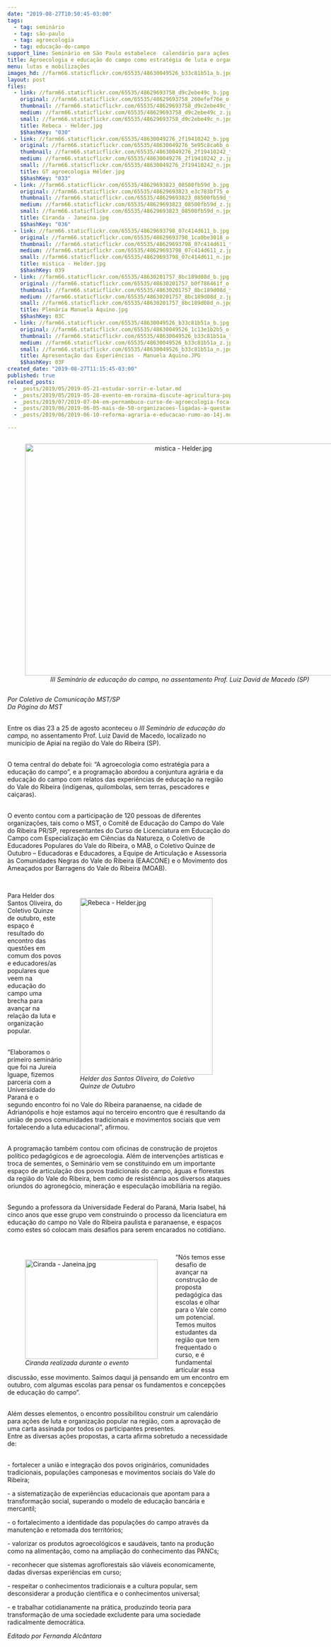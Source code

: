 ```yaml
---
date: "2019-08-27T10:50:45-03:00"
tags:
  - tag: seminário
  - tag: são-paulo
  - tag: agroecologia
  - tag: educação-do-campo
support_line: Seminário em São Paulo estabelece  calendário para ações de luta e organização popular na região
title: Agroecologia e educação do campo como estratégia de luta e organização popular
menu: lutas e mobilizações
images_hd: //farm66.staticflickr.com/65535/48630049526_b33c81b51a_b.jpg
layout: post
files:
  - link: //farm66.staticflickr.com/65535/48629693758_d9c2ebe49c_b.jpg
    original: //farm66.staticflickr.com/65535/48629693758_260efef76e_o.jpg
    thumbnail: //farm66.staticflickr.com/65535/48629693758_d9c2ebe49c_t.jpg
    medium: //farm66.staticflickr.com/65535/48629693758_d9c2ebe49c_z.jpg
    small: //farm66.staticflickr.com/65535/48629693758_d9c2ebe49c_n.jpg
    title: Rebeca - Helder.jpg
    $$hashKey: "030"
  - link: //farm66.staticflickr.com/65535/48630049276_2f19410242_b.jpg
    original: //farm66.staticflickr.com/65535/48630049276_5e95c8ca6b_o.jpg
    thumbnail: //farm66.staticflickr.com/65535/48630049276_2f19410242_t.jpg
    medium: //farm66.staticflickr.com/65535/48630049276_2f19410242_z.jpg
    small: //farm66.staticflickr.com/65535/48630049276_2f19410242_n.jpg
    title: GT agroecologia Hélder.jpg
    $$hashKey: "033"
  - link: //farm66.staticflickr.com/65535/48629693823_08500fb59d_b.jpg
    original: //farm66.staticflickr.com/65535/48629693823_e3c783bf75_o.jpg
    thumbnail: //farm66.staticflickr.com/65535/48629693823_08500fb59d_t.jpg
    medium: //farm66.staticflickr.com/65535/48629693823_08500fb59d_z.jpg
    small: //farm66.staticflickr.com/65535/48629693823_08500fb59d_n.jpg
    title: Ciranda - Janeina.jpg
    $$hashKey: "036"
  - link: //farm66.staticflickr.com/65535/48629693798_07c414d611_b.jpg
    original: //farm66.staticflickr.com/65535/48629693798_1ca0be3018_o.jpg
    thumbnail: //farm66.staticflickr.com/65535/48629693798_07c414d611_t.jpg
    medium: //farm66.staticflickr.com/65535/48629693798_07c414d611_z.jpg
    small: //farm66.staticflickr.com/65535/48629693798_07c414d611_n.jpg
    title: mistica - Helder.jpg
    $$hashKey: 039
  - link: //farm66.staticflickr.com/65535/48630201757_8bc189d08d_b.jpg
    original: //farm66.staticflickr.com/65535/48630201757_b0f786461f_o.jpg
    thumbnail: //farm66.staticflickr.com/65535/48630201757_8bc189d08d_t.jpg
    medium: //farm66.staticflickr.com/65535/48630201757_8bc189d08d_z.jpg
    small: //farm66.staticflickr.com/65535/48630201757_8bc189d08d_n.jpg
    title: Plenária Manuela Aquino.jpg
    $$hashKey: 03C
  - link: //farm66.staticflickr.com/65535/48630049526_b33c81b51a_b.jpg
    original: //farm66.staticflickr.com/65535/48630049526_1c13e1b2b5_o.jpg
    thumbnail: //farm66.staticflickr.com/65535/48630049526_b33c81b51a_t.jpg
    medium: //farm66.staticflickr.com/65535/48630049526_b33c81b51a_z.jpg
    small: //farm66.staticflickr.com/65535/48630049526_b33c81b51a_n.jpg
    title: Apresentação das Experiências - Manuela Aquino.JPG
    $$hashKey: 03F
created_date: "2019-08-27T11:15:45-03:00"
published: true
releated_posts:
  - _posts/2019/05/2019-05-21-estudar-sorrir-e-lutar.md
  - _posts/2019/05/2019-05-28-evento-em-roraima-discute-agricultura-popular-e-desenvolvimento.md
  - _posts/2019/07/2019-07-04-em-pernambuco-curso-de-agroecologia-foca-em-regiao-nordeste.md
  - _posts/2019/06/2019-06-05-mais-de-50-organizacoes-ligadas-a-questao-agraria-se-reunem-para-construir-plataforma-unitaria.md
  - _posts/2019/06/2019-06-10-reforma-agraria-e-educacao-rumo-ao-14j.md

---
```

<div style="text-align:center">
<figure class="image" style="display:inline-block"><img alt="mistica - Helder.jpg" height="525" src="//farm66.staticflickr.com/65535/48629693798_07c414d611_b.jpg" width="700" />
<figcaption><em>III Semin&aacute;rio de educa&ccedil;&atilde;o do campo,&nbsp;no assentamento Prof. Luiz David de Macedo (SP)</em></figcaption>
</figure>
</div>

<p><em>Por Coletivo de Comunica&ccedil;&atilde;o MST/SP<br />
Da P&aacute;gina do MST</em></p>

<p><br />
Entre os dias 23 a 25 de agosto aconteceu o <em>III Semin&aacute;rio de educa&ccedil;&atilde;o do campo,</em> no assentamento Prof. Luiz David de Macedo, localizado no munic&iacute;pio de Apia&iacute; na regi&atilde;o do Vale do Ribeira (SP).</p>

<p><br />
O tema central do debate foi: &ldquo;A agroecologia como estrat&eacute;gia para a educa&ccedil;&atilde;o do campo&rdquo;, e a programa&ccedil;&atilde;o abordou a conjuntura agr&aacute;ria e da educa&ccedil;&atilde;o do campo com relatos das experi&ecirc;ncias de educa&ccedil;&atilde;o na regi&atilde;o do Vale do Ribeira (ind&iacute;genas, quilombolas, sem terras, pescadores e cai&ccedil;aras).</p>

<p><br />
O evento contou com a participa&ccedil;&atilde;o de 120 pessoas de diferentes organiza&ccedil;&otilde;es,&nbsp;tais como o MST, o Comit&ecirc; de Educa&ccedil;&atilde;o do Campo do Vale do Ribeira PR/SP, representantes do Curso de Licenciatura em Educa&ccedil;&atilde;o do Campo com Especializa&ccedil;&atilde;o em Ci&ecirc;ncias da Natureza, o Coletivo de Educadores Populares do Vale do Ribeira, o MAB, o Coletivo Quinze de Outubro &ndash; Educadoras e Educadores, a Equipe de Articula&ccedil;&atilde;o e Assessoria &agrave;s Comunidades Negras do Vale do Ribeira (EAACONE) e o Movimento dos Amea&ccedil;ados por Barragens do Vale do Ribeira (MOAB).</p>

<p>&nbsp;</p>

<figure class="image" style="float:right"><img alt="Rebeca - Helder.jpg" height="400" src="//farm66.staticflickr.com/65535/48629693758_d9c2ebe49c_b.jpg" width="300" />
<figcaption><em>Helder dos Santos Oliveira, do Coletivo<br />
Quinze de Outubro</em></figcaption>
</figure>

<p>Para Helder dos Santos Oliveira, do Coletivo Quinze de outubro, este espa&ccedil;o &eacute; resultado do encontro das quest&otilde;es em comum dos povos e educadores/as populares que veem na educa&ccedil;&atilde;o do campo uma brecha para avan&ccedil;ar na rela&ccedil;&atilde;o da luta e organiza&ccedil;&atilde;o popular.</p>

<p><br />
&ldquo;Elaboramos o primeiro semin&aacute;rio que foi na Jureia Iguape, fizemos parceria com a Universidade do Paran&aacute; e o segundo encontro foi no Vale do Ribeira paranaense, na cidade de Adrian&oacute;polis e hoje estamos aqui no terceiro encontro que &eacute; resultando da uni&atilde;o de povos comunidades tradicionais e movimentos sociais que vem fortalecendo a luta educacional&rdquo;, afirmou.</p>

<p><br />
A programa&ccedil;&atilde;o tamb&eacute;m contou com oficinas de constru&ccedil;&atilde;o de projetos pol&iacute;tico pedag&oacute;gicos e de agroecologia. Al&eacute;m de interven&ccedil;&otilde;es art&iacute;sticas e troca de sementes, o&nbsp;Semin&aacute;rio vem se constituindo em um importante espa&ccedil;o de articula&ccedil;&atilde;o dos povos tradicionais do campo, &aacute;guas e florestas da regi&atilde;o do Vale do Ribeira, bem como de resist&ecirc;ncia aos diversos ataques oriundos do agroneg&oacute;cio, minera&ccedil;&atilde;o e especula&ccedil;&atilde;o imobili&aacute;ria na regi&atilde;o.</p>

<p><br />
Segundo a professora da Universidade Federal do Paran&aacute;, Maria Isabel, h&aacute; cinco anos que esse grupo vem construindo o processo da licenciatura em educa&ccedil;&atilde;o do campo no Vale do Ribeira paulista e paranaense, e espa&ccedil;os como estes s&oacute; colocam mais desafios para serem encarados no cotidiano.</p>

<p>&nbsp;</p>

<figure class="image" style="float:left"><img alt="Ciranda - Janeina.jpg" height="225" src="//farm66.staticflickr.com/65535/48629693823_08500fb59d_b.jpg" width="300" />
<figcaption><em>Ciranda realizada durante o evento</em></figcaption>
</figure>

<p>&ldquo;N&oacute;s temos esse desafio de avan&ccedil;ar na constru&ccedil;&atilde;o de proposta pedag&oacute;gica das escolas e olhar para o Vale como um potencial. Temos muitos estudantes da regi&atilde;o que tem frequentado o curso, e &eacute; fundamental articular essa discuss&atilde;o, esse movimento. Sa&iacute;mos daqui j&aacute; pensando em&nbsp;um&nbsp;encontro em outubro, com algumas escolas para pensar os fundamentos e concep&ccedil;&otilde;es de educa&ccedil;&atilde;o do campo&rdquo;.&nbsp;&nbsp;</p>

<p><br />
Al&eacute;m desses elementos, o encontro possibilitou construir um calend&aacute;rio para a&ccedil;&otilde;es de luta e organiza&ccedil;&atilde;o popular na regi&atilde;o, com a aprova&ccedil;&atilde;o de uma carta assinada por todos os participantes presentes.&nbsp;<br />
Entre as diversas a&ccedil;&otilde;es propostas, a carta afirma sobretudo a necessidade de:<br />
&nbsp;</p>

<p>- fortalecer a uni&atilde;o e integra&ccedil;&atilde;o dos povos origin&aacute;rios, comunidades tradicionais, popula&ccedil;&otilde;es camponesas e movimentos sociais do Vale do Ribeira;</p>

<p>- a sistematiza&ccedil;&atilde;o de experi&ecirc;ncias educacionais que apontam para a transforma&ccedil;&atilde;o social, superando o modelo de educa&ccedil;&atilde;o banc&aacute;ria e mercantil;</p>

<p>- o fortalecimento a identidade das popula&ccedil;&otilde;es do campo atrav&eacute;s da manuten&ccedil;&atilde;o e retomada dos territ&oacute;rios;</p>

<p>- valorizar os produtos agroecol&oacute;gicos e saud&aacute;veis, tanto na produ&ccedil;&atilde;o como na alimenta&ccedil;&atilde;o, como na amplia&ccedil;&atilde;o do conhecimento das PANCs;</p>

<p>- reconhecer que sistemas agroflorestais s&atilde;o vi&aacute;veis economicamente, dadas diversas experi&ecirc;ncias em curso;</p>

<p>- respeitar o conhecimentos tradicionais e a cultura popular, sem desconsiderar a produ&ccedil;&atilde;o cient&iacute;fica e o conhecimentos universal;</p>

<p>- e trabalhar cotidianamente na pr&aacute;tica, produzindo teoria para transforma&ccedil;&atilde;o de uma sociedade excludente para uma sociedade radicalmente democr&aacute;tica.</p>

<p><em>Editado por Fernanda Alc&acirc;ntara</em></p>
